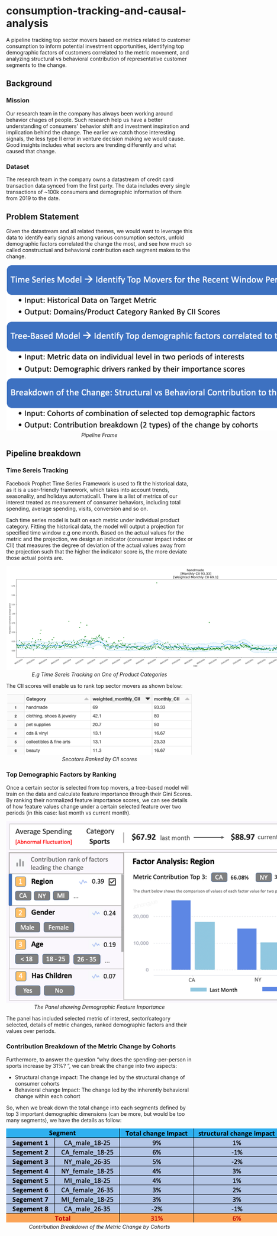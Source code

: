 # consumption-tracking-and-causal-analysis
A pipeline tracking top sector movers based on metrics related to customer consumption to inform potential investment opportunities, identifying top demographic factors of customers correlated to the metric movement, and analyzing structural vs behavioral contribution of representative customer segments to the change. 

## Background
### Mission
Our research team in the company has always been working around behavior chages of people. Such research help us have a better understanding of consumers' behavior shift and investment inspiration and implication behind the change. The earlier we catch those interesting signals, the less type II error in venture decision making we would cause. Good insights includes what sectors are trending differently and what caused that change.

### Dataset
The research team in the company owns a datastream of credit card transaction data synced from the first party. The data includes every single transactions of ~100k consumers and demographic information of them from 2019 to the date. 

## Problem Statement
Given the datastream and all related themes, we would want to leverage this data to identify early signals among various consumption sectors, unfold demographic factors correlated the change the most, and see how much so called constructual and behavioral contribution each segment makes to the change.

<p align="center">
  <img src="fig/frame.png" style="max-width: 1000px"/>
  <em>Pipeline Frame</em>
</p>

## Pipeline breakdown
### Time Sereis Tracking
Facebook Prophet Time Series Framework is used to fit the historical data, as it is a user-friendly framework, which takes into account trends, seasonality, and holidays automaticalll. There is a list of metrics of our interest treated as measurement of consumer behaviors, including total spending, average spending, visits, conversion and so on.

Each time series model is built on each metric under individual product category. Fitting the historical data, the model will output a projection for specified time window e.g one month. Based on the actual values for the metric and the projection, we design an indicator (consumer impact index or CII) that measures the degree of deviation of the actual values away from the projection such that the higher the indicator score is, the more deviate those actual points are. 

<p align="center">
  <img src="fig/time_series.png" style="max-width: 1000px"/>
  <em>E.g Time Sereis Tracking on One of Product Categories</em>
</p>

The CII scores will enable us to rank top sector movers as shown below:

<p align="center">
  <img src="fig/ranking.png" style="max-width: 1000px" width="500"/>
  <em>Secotors Ranked by CII scores </em>
</p>

### Top Demographic Factors by Ranking
Once a certain sector is selected from top movers, a tree-based model will train on the data and calculate feature importance through their Gini Scores. By ranking their normalized feature importance scores, we can see details of how feature values change under a certain selected feature over two periods (in this case: last month vs current month).


<p align="center">
  <img src="fig/panel.png" style="max-width: 1000px" />
  <em>The Panel showing Demographic Feature Importance</em>
</p>

The panel has included selected metric of interest, sector/category selected, details of metric changes, ranked demographic factors and their values over periods.

### Contribution Breakdown of the Metric Change by Cohorts 
Furthermore, to answer the question “why does the spending-per-person in sports increase by 31%? ”, we can break the change into two aspects:
- Structural change impact: The change led by the structural change of consumer cohorts
- Behavioral change Impact: The change led by the inherently behavioral change within each cohort

So, when we break down the total change into each segments defined by top 3 important demographic dimensions (can be more, but would be too many segments), we have the details as follow:

<p align="center">
  <img src="fig/segments.png" style="max-width: 1000px" />
  <em> Contribution Breakdown of the Metric Change by Cohorts </em>
</p>




